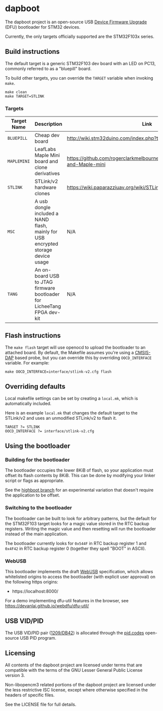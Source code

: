 # dapboot
The dapboot project is an open-source USB [Device Firmware Upgrade](http://www.usb.org/developers/docs/devclass_docs/DFU_1.1.pdf) (DFU) bootloader for STM32 devices.

Currently, the only targets officially supported are the STM32F103x series.

## Build instructions
The default target is a generic STM32F103 dev board with an LED on PC13, commonly referred to as a "bluepill" board.

To build other targets, you can override the
`TARGET` variable when invoking `make`.

    make clean
    make TARGET=STLINK

### Targets

| Target Name | Description | Link |
| ----------- | ----------- |----- |
|`BLUEPILL`   | Cheap dev board | http://wiki.stm32duino.com/index.php?title=Blue_Pill |
|`MAPLEMINI`  | LeafLabs Maple Mini board and clone derivatives | https://github.com/rogerclarkmelbourne/Arduino_STM32/wiki/Maple-and-Maple-mini |
|`STLINK`     | STLink/v2 hardware clones | https://wiki.paparazziuav.org/wiki/STLink#Clones |
|`MSC`        | A usb dongle included a NAND flash, mainly for USB encrypted storage device usage | N/A |
|`TANG`       | An on-board USB to JTAG firmware bootloader for LicheeTang FPGA dev-kit | N/A |

## Flash instructions
The `make flash` target will use openocd to upload the bootloader to an attached board. By default, the Makefile assumes you're using a [CMSIS-DAP](http://www.arm.com/products/processors/cortex-m/cortex-microcontroller-software-interface-standard.php) based probe, but you can override this by overriding `OOCD_INTERFACE` variable. For example:

    make OOCD_INTERFACE=interface/stlink-v2.cfg flash

## Overriding defaults
Local makefile settings can be set by creating a `local.mk`, which is automatically included.

Here is an example `local.mk` that changes the default target to the STLink/v2 and uses an unmodified STLink/v2 to flash it.

    TARGET ?= STLINK
    OOCD_INTERFACE ?= interface/stlink-v2.cfg

## Using the bootloader
### Building for the bootloader
The bootloader occupies the lower 8KiB of flash, so your application must offset its flash contents by 8KiB. This can be done by modifying your linker script or flags as appropriate.

See the [highboot branch](https://github.com/devanlai/dapboot/tree/highboot) for an experimental variation that doesn't require the application to be offset.

### Switching to the bootloader
The bootloader can be built to look for arbitrary patterns, but the default for the STM32F103 target looks for a magic value stored in the RTC backup registers. Writing the magic value and then resetting will run the bootloader instead of the main application.

The bootloader currently looks for `0x544F` in RTC backup register 1 and `0x4F42` in RTC backup register 0 (together they spell "BOOT" in ASCII).

### WebUSB
This bootloader implements the draft [WebUSB](https://wicg.github.io/webusb/) specification, which allows whitelisted origins to access the bootloader (with explicit user approval) on the following https origins:

 * https://localhost:8000/

For a demo implementing dfu-util features in the browser, see https://devanlai.github.io/webdfu/dfu-util/

## USB VID/PID
The USB VID/PID pair ([1209/DB42](http://pid.codes/1209/DB42/)) is allocated through the [pid.codes](http://pid.codes/) open-source USB PID program.

## Licensing
All contents of the dapboot project are licensed under terms that are compatible with the terms of the GNU Lesser General Public License version 3.

Non-libopencm3 related portions of the dapboot project are licensed under the less restrictive ISC license, except where otherwise specified in the headers of specific files.

See the LICENSE file for full details.
